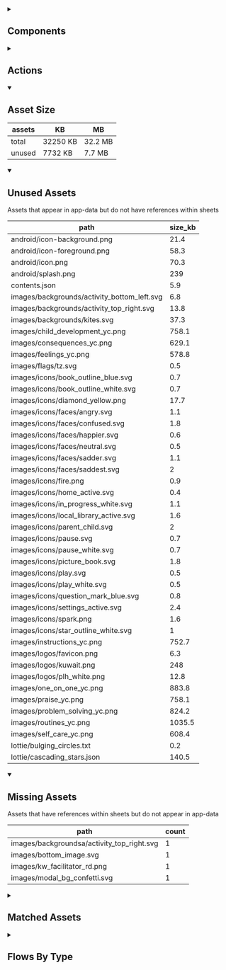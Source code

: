 <details >
<summary><h2>Components</h2></summary>

| type | count |
| --- | --- |
| accordion | 1 |
| accordion_section | 1 |
| audio | 4 |
| button | 43 |
| combo_box | 4 |
| data_items | 26 |
| debug_toggle | 1 |
| display_grid | 1 |
| display_group | 47 |
| image | 11 |
| items | 10 |
| lottie_animation | 3 |
| navigation_bar | 1 |
| nested_properties | 58 |
| plh_activity_check_in | 1 |
| plh_completion_modal | 1 |
| plh_module_details_header | 1 |
| plh_module_list_item | 1 |
| progress_path | 1 |
| qr_code | 1 |
| radio_button_grid | 5 |
| round_button | 3 |
| select_text | 1 |
| set_field | 4 |
| set_variable | 1053 |
| simple_checkbox | 1 |
| task_card | 5 |
| task_progress_bar | 2 |
| template | 301 |
| text | 57 |
| text_area | 2 |
| text_box | 4 |
| text_bubble | 2 |
| title | 28 |
| toggle_bar | 4 |
| update_action_list | 2 |
| video | 3 |
| youtube | 4 |
</details>

<details >
<summary><h2>Actions</h2></summary>

| type | count |
| --- | --- |
| app_update | 1 |
| emit: completed | 225 |
| emit: force_reload | 3 |
| emit: force_reprocess | 7 |
| emit: force_restart | 3 |
| emit: server_sync | 2 |
| emit: set_language | 1 |
| emit: uncompleted | 229 |
| feedback | 13 |
| go_to | 9 |
| nav_stack | 60 |
| pop_up | 27 |
| reset_app | 1 |
| set_field | 12 |
| set_item | 7 |
| set_local | 12 |
| task | 3 |
| user | 1 |
</details>

<details open>
<summary><h2>Asset Size</h2></summary>

| assets | KB | MB |
| --- | --- | --- |
| total | 32250 KB | 32.2 MB |
| unused | 7732 KB | 7.7 MB |
</details>

<details open>
<summary><h2>Unused Assets</h2></summary>

Assets that appear in app-data but do not have references within sheets

| path | size_kb |
| --- | --- |
| android/icon-background.png | 21.4 |
| android/icon-foreground.png | 58.3 |
| android/icon.png | 70.3 |
| android/splash.png | 239 |
| contents.json | 5.9 |
| images/backgrounds/activity_bottom_left.svg | 6.8 |
| images/backgrounds/activity_top_right.svg | 13.8 |
| images/backgrounds/kites.svg | 37.3 |
| images/child_development_yc.png | 758.1 |
| images/consequences_yc.png | 629.1 |
| images/feelings_yc.png | 578.8 |
| images/flags/tz.svg | 0.5 |
| images/icons/book_outline_blue.svg | 0.7 |
| images/icons/book_outline_white.svg | 0.7 |
| images/icons/diamond_yellow.png | 17.7 |
| images/icons/faces/angry.svg | 1.1 |
| images/icons/faces/confused.svg | 1.8 |
| images/icons/faces/happier.svg | 0.6 |
| images/icons/faces/neutral.svg | 0.5 |
| images/icons/faces/sadder.svg | 1.1 |
| images/icons/faces/saddest.svg | 2 |
| images/icons/fire.png | 0.9 |
| images/icons/home_active.svg | 0.4 |
| images/icons/in_progress_white.svg | 1.1 |
| images/icons/local_library_active.svg | 1.6 |
| images/icons/parent_child.svg | 2 |
| images/icons/pause.svg | 0.7 |
| images/icons/pause_white.svg | 0.7 |
| images/icons/picture_book.svg | 1.8 |
| images/icons/play.svg | 0.5 |
| images/icons/play_white.svg | 0.5 |
| images/icons/question_mark_blue.svg | 0.8 |
| images/icons/settings_active.svg | 2.4 |
| images/icons/spark.png | 1.6 |
| images/icons/star_outline_white.svg | 1 |
| images/instructions_yc.png | 752.7 |
| images/logos/favicon.png | 6.3 |
| images/logos/kuwait.png | 248 |
| images/logos/plh_white.png | 12.8 |
| images/one_on_one_yc.png | 883.8 |
| images/praise_yc.png | 758.1 |
| images/problem_solving_yc.png | 824.2 |
| images/routines_yc.png | 1035.5 |
| images/self_care_yc.png | 608.4 |
| lottie/bulging_circles.txt | 0.2 |
| lottie/cascading_stars.json | 140.5 |
</details>

<details open>
<summary><h2>Missing Assets</h2></summary>

Assets that have references within sheets but do not appear in app-data

| path | count |
| --- | --- |
| images/backgroundsa/activity_top_right.svg | 1 |
| images/bottom_image.svg | 1 |
| images/kw_facilitator_rd.png | 1 |
| images/modal_bg_confetti.svg | 1 |
</details>

<details >
<summary><h2>Matched Assets</h2></summary>

Assets that are used within sheets and also can be found in the synced asset data

| path | size_kb | count |
| --- | --- | --- |
| audio/care_audio/childdevelopment_audio.mp3 | 239 | 2 |
| audio/care_audio/consequences_audio.mp3 | 246.7 | 2 |
| audio/care_audio/feelings_audio.mp3 | 207.5 | 2 |
| audio/care_audio/instructions_audio.mp3 | 278.8 | 2 |
| audio/care_audio/oneononetime_audio.mp3 | 266.7 | 2 |
| audio/care_audio/praise_audio.mp3 | 237.5 | 2 |
| audio/care_audio/problem_solving_audio.mp3 | 296.8 | 2 |
| audio/care_audio/rulesroutines_audio.mp3 | 174 | 2 |
| audio/care_audio/selfcare_audio.mp3 | 257.8 | 2 |
| audio/relax/relax_1.mp3 | 769.5 | 2 |
| audio/relax/relax_10.mp3 | 585.4 | 2 |
| audio/relax/relax_11.mp3 | 527.7 | 2 |
| audio/relax/relax_17.mp3 | 479.7 | 2 |
| audio/relax/relax_21.mp3 | 575.2 | 2 |
| audio/relax/relax_24.mp3 | 430.7 | 2 |
| audio/relax/relax_4.mp3 | 653.2 | 2 |
| audio/relax/relax_6.mp3 | 389.7 | 2 |
| audio/relax/relax_8.mp3 | 432.9 | 2 |
| images/backgrounds/progress_arc.png | 255.4 | 1 |
| images/child_development_yc.svg | 243.8 | 2 |
| images/comics/child_development_yc_1.svg | 361.4 | 2 |
| images/comics/child_development_yc_2.svg | 357 | 2 |
| images/comics/child_development_yc_3.svg | 345.5 | 2 |
| images/comics/child_development_yc_4.svg | 361.8 | 2 |
| images/comics/child_development_yc_5.svg | 222 | 2 |
| images/comics/child_development_yc_6.svg | 224.9 | 2 |
| images/comics/child_development_yc_7.svg | 218.1 | 2 |
| images/comics/child_development_yc_8.svg | 217.5 | 2 |
| images/comics/consequences_yc_1.svg | 213.2 | 2 |
| images/comics/consequences_yc_2.svg | 211.6 | 2 |
| images/comics/consequences_yc_3.svg | 215.6 | 2 |
| images/comics/consequences_yc_4.svg | 160.4 | 2 |
| images/comics/consequences_yc_5.svg | 176.3 | 2 |
| images/comics/feelings_yc_1.svg | 162.4 | 2 |
| images/comics/feelings_yc_2.svg | 227.3 | 2 |
| images/comics/feelings_yc_3.svg | 228.2 | 2 |
| images/comics/feelings_yc_4.svg | 216.2 | 2 |
| images/comics/instructions_yc_1.svg | 184.3 | 2 |
| images/comics/instructions_yc_10.svg | 406.6 | 2 |
| images/comics/instructions_yc_11.svg | 412.9 | 2 |
| images/comics/instructions_yc_2.svg | 187.4 | 2 |
| images/comics/instructions_yc_3.svg | 187.7 | 2 |
| images/comics/instructions_yc_4.svg | 394.1 | 2 |
| images/comics/instructions_yc_8.svg | 250.7 | 2 |
| images/comics/instructions_yc_9.svg | 216.8 | 2 |
| images/comics/one_on_one_yc_1.svg | 351.9 | 2 |
| images/comics/one_on_one_yc_2.svg | 356.6 | 2 |
| images/comics/one_on_one_yc_3.svg | 375.4 | 2 |
| images/comics/one_on_one_yc_4.svg | 539 | 2 |
| images/comics/praise_yc_1.svg | 249.1 | 2 |
| images/comics/praise_yc_2.svg | 250.9 | 2 |
| images/comics/praise_yc_3.svg | 248.8 | 2 |
| images/comics/praise_yc_4.svg | 192.9 | 2 |
| images/comics/problem_solving_yc_1.svg | 176.7 | 2 |
| images/comics/problem_solving_yc_2.svg | 229.1 | 2 |
| images/comics/problem_solving_yc_3.svg | 260.8 | 2 |
| images/comics/problem_solving_yc_4.svg | 272.4 | 2 |
| images/comics/problem_solving_yc_5.svg | 268.4 | 2 |
| images/comics/routines_yc_1.svg | 141.3 | 2 |
| images/comics/routines_yc_11.svg | 319 | 2 |
| images/comics/routines_yc_12.svg | 241.5 | 2 |
| images/comics/routines_yc_13.svg | 1636.1 | 2 |
| images/comics/routines_yc_14.svg | 567.4 | 2 |
| images/comics/routines_yc_15.svg | 2074.1 | 2 |
| images/comics/routines_yc_16.svg | 1319.7 | 2 |
| images/comics/routines_yc_2.svg | 143.3 | 2 |
| images/comics/routines_yc_3.svg | 143.8 | 2 |
| images/comics/routines_yc_4.svg | 143.4 | 2 |
| images/comics/routines_yc_5.svg | 133.4 | 2 |
| images/comics/routines_yc_6.svg | 118.9 | 2 |
| images/comics/self_care_yc_1.svg | 289.2 | 2 |
| images/comics/self_care_yc_2.svg | 167 | 2 |
| images/comics/self_care_yc_3.svg | 233.2 | 2 |
| images/comics/self_care_yc_4.svg | 179.4 | 2 |
| images/consequences_yc.svg | 153.9 | 2 |
| images/feelings_yc.svg | 202.2 | 2 |
| images/flags/gb.svg | 0.5 | 2 |
| images/flags/kw.svg | 0.5 | 2 |
| images/icons/balance_yellow.png | 5.1 | 2 |
| images/icons/brain_yellow.png | 5.3 | 2 |
| images/icons/clock_yellow.png | 4.7 | 6 |
| images/icons/diamond.png | 1.8 | 1 |
| images/icons/diamond_active.png | 1.7 | 1 |
| images/icons/expand_circle_right.png | 0.9 | 2 |
| images/icons/eye_yellow.png | 4.4 | 4 |
| images/icons/faces/happiest.svg | 1.3 | 2 |
| images/icons/faces/happy.svg | 53.5 | 29 |
| images/icons/faces/happy_face_new.svg | 1.4 | 4 |
| images/icons/faces/ok.svg | 46.6 | 27 |
| images/icons/faces/ok_face_new.svg | 0.5 | 4 |
| images/icons/faces/sad.svg | 48.2 | 29 |
| images/icons/faces/sad_face_new.svg | 1.5 | 4 |
| images/icons/faces/scared.svg | 2.1 | 2 |
| images/icons/faces/stressed.svg | 60 | 18 |
| images/icons/faces/tired.svg | 54 | 18 |
| images/icons/football_yellow.png | 5.3 | 2 |
| images/icons/heart.png | 0.8 | 2 |
| images/icons/heart.svg | 0.6 | 1 |
| images/icons/heart_filled.png | 1.4 | 1 |
| images/icons/heart_filled.svg | 1.4 | 1 |
| images/icons/heart_filled_active.png | 1.5 | 1 |
| images/icons/heart_filled_red.png | 1.4 | 2 |
| images/icons/heart_filled_yellow.png | 5 | 12 |
| images/icons/home.svg | 0.4 | 1 |
| images/icons/hourglass_yellow.png | 4 | 2 |
| images/icons/in_progress.svg | 1.1 | 2 |
| images/icons/lightbulb_yellow.png | 3.7 | 2 |
| images/icons/local_library.svg | 1.6 | 1 |
| images/icons/locked.png | 0.7 | 3 |
| images/icons/magnifying_glass.svg | 0.9 | 10 |
| images/icons/notification_bell.png | 0.9 | 1 |
| images/icons/parent_child_heart.svg | 3 | 10 |
| images/icons/pencil.svg | 1.1 | 10 |
| images/icons/question_yellow.png | 3.4 | 2 |
| images/icons/repeat_yellow.png | 5.7 | 2 |
| images/icons/settings.svg | 2.4 | 1 |
| images/icons/single_speech_yellow.png | 3.3 | 4 |
| images/icons/smile_eyes_down.svg | 0.9 | 11 |
| images/icons/smile_eyes_up.svg | 1 | 20 |
| images/icons/speech_bubble_yellow.png | 4.2 | 8 |
| images/icons/star_filled_yellow.png | 5.3 | 10 |
| images/icons/star_outline_blue.svg | 1 | 10 |
| images/icons/tablet_yellow.png | 2.8 | 2 |
| images/icons/thought_bubble.svg | 2.1 | 10 |
| images/icons/tick.svg | 0.3 | 1 |
| images/icons/tick_white.svg | 0.3 | 1 |
| images/icons/trophy.png | 1.6 | 1 |
| images/icons/trophy_active.png | 1.7 | 1 |
| images/icons/trophy_yellow.png | 5.3 | 4 |
| images/instructions_yc.svg | 208.8 | 2 |
| images/kw_f1_daughter_2.svg | 34.2 | 1 |
| images/kw_f1_daughter_6.svg | 37 | 1 |
| images/kw_f1_father.svg | 27.8 | 1 |
| images/kw_f1_mother.svg | 15 | 11 |
| images/kw_f2_daughter_3.svg | 61.6 | 1 |
| images/kw_f2_grandfather.svg | 26.1 | 1 |
| images/kw_f2_grandmother.svg | 13.4 | 1 |
| images/kw_f2_son_8.svg | 16.8 | 1 |
| images/kw_f3_daughter_7.svg | 14.1 | 1 |
| images/kw_f3_mother.svg | 15.1 | 1 |
| images/kw_f3_son_4.svg | 24.6 | 1 |
| images/kw_f3_uncle.svg | 14.3 | 1 |
| images/kw_facilitator.svg | 23.6 | 1 |
| images/logos/IDEMS.png | 84.6 | 1 |
| images/logos/PLH.png | 26.6 | 1 |
| images/logos/app_logo.png | 36 | 1 |
| images/logos/kuwait_cpo.png | 24 | 1 |
| images/one_on_one_yc.svg | 443.8 | 2 |
| images/praise_yc.svg | 386.8 | 2 |
| images/problem_solving_yc.svg | 235.1 | 2 |
| images/routines_yc.svg | 1854.9 | 2 |
| images/self_care_yc.svg | 94 | 2 |
| images/shell_closed.png | 443.3 | 1 |
| images/shell_open.png | 1031.9 | 1 |
| lottie/bulging_circles.json | 11.8 | 2 |
| lottie/gift_box.json | 787.9 | 1 |
</details>

<details >
<summary><h2>Flows By Type</h2></summary>

| type | subtype | total |
| --- | --- | --- |
| data_list |  | 5 |
| data_list | activities | 1 |
| data_list | app_config_language_list | 1 |
| data_list | characters | 1 |
| data_list | check_in | 1 |
| data_list | generated | 20 |
| data_list | hp_review | 2 |
| data_list | legal_terms | 2 |
| data_list | lifecycle_actions | 1 |
| data_list | modules | 11 |
| data_list | relax | 1 |
| data_pipe |  | 2 |
| data_pipe | generated | 18 |
| generator |  | 22 |
| global |  | 4 |
| global | legal_terms | 1 |
| template |  | 52 |
| template | generated | 235 |
| template | legal_terms | 4 |
</details>